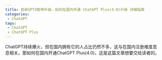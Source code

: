 ```yaml
---
title: 目前GPT4暂停升级，如何在国内开通 ChatGPT Plus(4.0)升级 详细指南
categories:
 - ChatGPT
tags:
 - ChatGPT
 - ChatGPT Plus
---
```


ChatGPT持续爆火，但在国内拥有它的人占比仍然不多，这与在国内注册难度息息相关。那如何在国内开通ChatGPT Plus(4.0)，这是这篇文章想要交给读者的。
